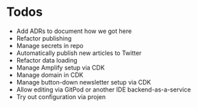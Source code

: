# Todos

- Add ADRs to document how we got here
- Refactor publishing
- Manage secrets in repo
- Automatically publish new articles to Twitter
- Refactor data loading
- Manage Amplify setup via CDK
- Manage domain in CDK
- Manage button-down newsletter setup via CDK
- Allow editing via GitPod or another IDE backend-as-a-service
- Try out configuration via projen
